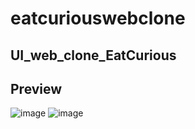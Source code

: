 # eatcuriouswebclone

## UI_web_clone_EatCurious

## Preview
![image](https://github.com/triggereddown/UI_web_clone_EatCurious/assets/137756305/2e5292a3-dee2-44f5-ad3a-faf18fe7a893)
![image](https://github.com/user-attachments/assets/1c90f275-63f5-41c8-b2dd-22fc623af64e)


 
